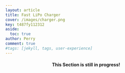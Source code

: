 ```yaml
---
layout: article 
title: Fast LiPo Charger
cover: /images/charger.png
key: t487fy112312
aside:
  toc: true
author: Perry
comment: true
#tags: [jekyll, tags, user-experience]
---
```


<center><h4>This Section is still in progress!</h4></center>

<!--more-->
